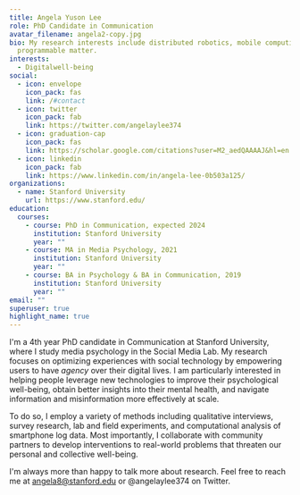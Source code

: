 ```yaml
---
title: Angela Yuson Lee
role: PhD Candidate in Communication
avatar_filename: angela2-copy.jpg
bio: My research interests include distributed robotics, mobile computing and
  programmable matter.
interests:
  - Digitalwell-being
social:
  - icon: envelope
    icon_pack: fas
    link: /#contact
  - icon: twitter
    icon_pack: fab
    link: https://twitter.com/angelaylee374
  - icon: graduation-cap
    icon_pack: fas
    link: https://scholar.google.com/citations?user=M2_aedQAAAAJ&hl=en
  - icon: linkedin
    icon_pack: fab
    link: https://www.linkedin.com/in/angela-lee-0b503a125/
organizations:
  - name: Stanford University
    url: https://www.stanford.edu/
education:
  courses:
    - course: PhD in Communication, expected 2024
      institution: Stanford University
      year: ""
    - course: MA in Media Psychology, 2021
      institution: Stanford University
      year: ""
    - course: BA in Psychology & BA in Communication, 2019
      institution: Stanford University
      year: ""
email: ""
superuser: true
highlight_name: true
---
```

I'm a 4th year PhD candidate in Communication at Stanford University, where I study media psychology in the Social Media Lab. My research focuses on optimizing experiences with social technology by empowering users to have *agency* over their digital lives. I am particularly interested in helping people leverage new technologies to improve their psychological well-being, obtain better insights into their mental health, and navigate information and misinformation more effectively at scale. 

To do so, I employ a variety of methods including qualitative interviews, survey research, lab and field experiments, and computational analysis of smartphone log data. Most importantly, I collaborate with community partners to develop interventions to real-world problems that threaten our personal and collective well-being. 

I'm always more than happy to talk more about research. Feel free to reach me at angela8@stanford.edu or @angelaylee374 on Twitter.